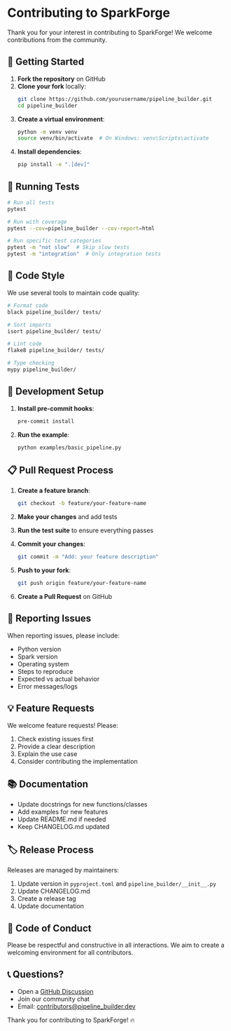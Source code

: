 # Contributing to SparkForge

Thank you for your interest in contributing to SparkForge! We welcome contributions from the community.

## 🚀 Getting Started

1. **Fork the repository** on GitHub
2. **Clone your fork** locally:
   ```bash
   git clone https://github.com/yourusername/pipeline_builder.git
   cd pipeline_builder
   ```
3. **Create a virtual environment**:
   ```bash
   python -m venv venv
   source venv/bin/activate  # On Windows: venv\Scripts\activate
   ```
4. **Install dependencies**:
   ```bash
   pip install -e ".[dev]"
   ```

## 🧪 Running Tests

```bash
# Run all tests
pytest

# Run with coverage
pytest --cov=pipeline_builder --cov-report=html

# Run specific test categories
pytest -m "not slow"  # Skip slow tests
pytest -m "integration"  # Only integration tests
```

## 📝 Code Style

We use several tools to maintain code quality:

```bash
# Format code
black pipeline_builder/ tests/

# Sort imports
isort pipeline_builder/ tests/

# Lint code
flake8 pipeline_builder/ tests/

# Type checking
mypy pipeline_builder/
```

## 🔧 Development Setup

1. **Install pre-commit hooks**:
   ```bash
   pre-commit install
   ```

2. **Run the example**:
   ```bash
   python examples/basic_pipeline.py
   ```

## 📋 Pull Request Process

1. **Create a feature branch**:
   ```bash
   git checkout -b feature/your-feature-name
   ```

2. **Make your changes** and add tests
3. **Run the test suite** to ensure everything passes
4. **Commit your changes**:
   ```bash
   git commit -m "Add: your feature description"
   ```

5. **Push to your fork**:
   ```bash
   git push origin feature/your-feature-name
   ```

6. **Create a Pull Request** on GitHub

## 🐛 Reporting Issues

When reporting issues, please include:

- Python version
- Spark version
- Operating system
- Steps to reproduce
- Expected vs actual behavior
- Error messages/logs

## 💡 Feature Requests

We welcome feature requests! Please:

1. Check existing issues first
2. Provide a clear description
3. Explain the use case
4. Consider contributing the implementation

## 📚 Documentation

- Update docstrings for new functions/classes
- Add examples for new features
- Update README.md if needed
- Keep CHANGELOG.md updated

## 🏷️ Release Process

Releases are managed by maintainers:

1. Update version in `pyproject.toml` and `pipeline_builder/__init__.py`
2. Update CHANGELOG.md
3. Create a release tag
4. Update documentation

## 🤝 Code of Conduct

Please be respectful and constructive in all interactions. We aim to create a welcoming environment for all contributors.

## 📞 Questions?

- Open a [GitHub Discussion](https://github.com/yourusername/pipeline_builder/discussions)
- Join our community chat
- Email: contributors@pipeline_builder.dev

Thank you for contributing to SparkForge! 🔥
